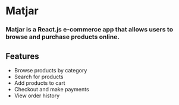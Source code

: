 # Matjar
### Matjar is a React.js e-commerce app that allows users to browse and purchase products online.

## Features
- Browse products by category
- Search for products
- Add products to cart
- Checkout and make payments
- View order history
